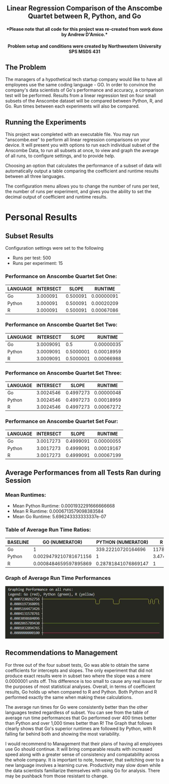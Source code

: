 <h2 align="center">
Linear Regression Comparison of the Anscombe Quartet between R, Python, and Go
</h2>

<h4 align="center">
*Please note that all code for this project was re-created from work done by Andrew D'Amico.*
</h4>
<h4 align="center">
Problem setup and conditions were created by Northwestern University SPS MSDS 431
</h4>


## The Problem
The managers of a hypothetical tech startup company would like to have all employees use the same coding language - GO. In order to convince the company's data scientists of Go's performance and accuracy, a comparison test will be performed. Results from a linear regression test on four small subsets of the Anscombe dataset will be compared between Python, R, and Go. Run times between each experiments will also be compared.

## Running the Experiments
This project was completed with an executable file. You may run "anscombe.exe" to perform all linear regression comparisons on your device. It will present you with options to run each individual subset of the Anscombe Data, to run  all subsets at once, to view and graph the average of all runs, to configure settings, and to provide help. 

Choosing an option that calculates the performance of a subset of data will automatically output a table comparing the coefficient and runtime results between all three languages.

The configuration menu allows you to change the number of runs per test, the number of runs per experiment, and gives you the ability to set the decimal output of coefficient and runtime results.

# Personal Results

## Subset Results
Configuration settings were set to the following
- Runs per test: 500
- Runs per experiment: 15

### Performance on Anscombe Quartet Set One:

|  LANGUAGE | INTERSECT |  SLOPE   |  RUNTIME  | 
|-----------|-----------|----------|-----------|  
|  Go       |  3.000091 | 0.500091 | 0.00000091|  
|  Python   |  3.000091 | 0.500091 | 0.00020209|  
|  R        |  3.000091 | 0.500091 | 0.00067086|  

### Performance on Anscombe Quartet Set Two:

|  LANGUAGE | INTERSECT |   SLOPE   |  RUNTIME  |
|-----------|-----------|-----------|-----------|
|  Go       | 3.0009091 |       0.5 | 0.00000035|
|  Python   | 3.0009091 | 0.5000001 | 0.00018959|
|  R        | 3.0009091 | 0.5000001 | 0.00066988|

### Performance on Anscombe Quartet Set Three:

|  LANGUAGE | INTERSECT |   SLOPE   |  RUNTIME  |
|-----------|-----------|-----------|-----------|
|  Go       | 3.0024546 | 0.4997273 | 0.00000048|
|  Python   | 3.0024546 | 0.4997273 | 0.00018959|
|  R        | 3.0024546 | 0.4997273 | 0.00067272|

### Performance on Anscombe Quartet Set Four:

|  LANGUAGE | INTERSECT |   SLOPE   |  RUNTIME  |
|-----------|-----------|-----------|-----------|
|  Go       | 3.0017273 | 0.4999091 | 0.00000055|
|  Python   | 3.0017273 | 0.4999091 | 0.00019167|
|  R        | 3.0017273 | 0.4999091 | 0.00067199|


## Average Performances from all Tests Ran during Session

### Mean Runtimes:

- Mean Python Runtime: 0.0001932291666666668
- Mean R Runtime: 0.0006713579098383584
- Mean Go Runtime: 5.696243333333337e-07


### Table of Average Run Time Ratios:

  BASELINE |    GO (NUMERATOR)     | PYTHON (NUMERATOR)  |   R (NUMERATOR)
-----------|-----------------------|---------------------|-------------------
  Go       |                     1 |  339.22210720164696 | 1178.5976661314644
  Python   | 0.0029479210781671156 |                   1 |  3.474412902667513
  R        | 0.0008484659597895869 | 0.28781841076869147 |                  1


### Graph of Average Run Time Performances

![Runtimes Graph](runtimes.JPG)

## Recommendations to Management

For three out of the four subset tests, Go was able to obtain the same coefficients for intercepts and slopes. The only experiment that did not produce exact results were in subset two where the slope was a mere 0.0000001 units off. This difference is too small to cause any real issues for the purposes of most statistical analyses. Overall, in terms of coefficient results, Go holds up when compared to R and Python. Both Python and R performed exactly the same when making these calculations.

The average run times for Go were consistently better than the other languages tested regardless of subset. You can see from the table of average run time performances that Go performed over 400 times better than Python and over 1,000 times better than R! The Graph that follows clearly shows that Go's superior runtimes are followed by Python, with R falling far behind both and showing the most variability.

I would recommend to Management that their plans of having all employees use Go should continue. It will bring comparable results with increased speed along with a greater sense of consistency and compatability across the whole company. It is important to note, however, that switching over to a new language involves a learning curve. Productivity may slow down while the data scientists familiarize themselves with using Go for analysis. There may be pushback from those resistant to change.